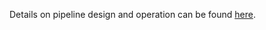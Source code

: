 Details on pipeline design and operation can be found [here][1].

[1]: https://github.com/Xunnamius/xscripts/wiki
